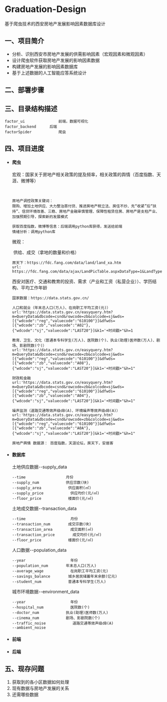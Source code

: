 # Graduation-Design

基于爬虫技术的西安房地产发展影响因素数据库设计

## 一、项目简介

- 分析、识别西安市房地产发展的供需影响因素（宏观因素和微观因素）
- 设计爬虫软件获取房地产发展的影响因素数据
- 构建房地产发展的影响因素数据库
- 基于上述数据的人工智能应答系统设计

## 二、部署步骤

## 三、目录结构描述

```
factor_ui               前端，数据可视化
factor_backend      后端
factorSpider            爬虫
```

## 四、项目进度

- #### 爬虫
  
  宏观：国家关于房地产相关政策的提及频率，相关政策的舆情（百度指数、天涯、微博等）
  
  ​	
  
  ```
  房地产调控政策关键词：
  限购、增加土地供应、大力整治首付贷、推进房地产税立法、房住不炒、先“收紧”后“扶持”、信贷环境改善、三稳、房地产金融审慎管理、保障性租赁住房、房地产是支柱产业、加强预期引导，探索新的发展模式
  
  获取百度指数，微博等信息：后端调用python库获得，发送给前端
  情绪分析：调用python库
  ```
  
  微观：
  
  ​    供给、成交（拿地的数量和价格）
  
  ```
  房天下：https://fdc.fang.com/data/land/land_xa.htm
  url:
  https://fdc.fang.com/data/ajax/LandPicTable.aspxDataType=1&LandType=&Locus=610100&Time=m&BeginTime=2021.05&EndTime=2021.10
  ```
  
  ​    西安对医疗、交通和教育的投资、需求（产业和工资（私营企业））、学历结构、平均工作年龄
  
  ```
  国家数据：https://data.stats.gov.cn/
  
  人口和就业（年末总人口(万人)、在岗职工平均工资(元)）
  url:'https://data.stats.gov.cn/easyquery.htm?m=QueryData&dbcode=csnd&rowcode=zb&colcode=sj&wds=[{"wdcode":"reg","valuecode":"610100"}]&dfwds=[{"wdcode":"zb","valuecode":"A02"},{"wdcode":"sj","valuecode":"LAST20"}]&k1='+时间戳+"&h=1
  
  教育、卫生、文化（普通本专科学生(万人)、医院数(个)、执业(助理)医师数(万人)、剧场、影剧院数(个)）
  url:'https://data.stats.gov.cn/easyquery.htm?m=QueryData&dbcode=csnd&rowcode=zb&colcode=sj&wds=[{"wdcode":"reg","valuecode":"610100"}]&dfwds=[{"wdcode":"zb","valuecode":"A08"},{"wdcode":"sj","valuecode":"LAST20"}]&k1='+时间戳+"&h=1"
  
  财政和金融
  url:'https://data.stats.gov.cn/easyquery.htm?m=QueryData&dbcode=csnd&rowcode=zb&colcode=sj&wds=[{"wdcode":"reg","valuecode":"610100"}]&dfwds=[{"wdcode":"zb","valuecode":"A04"},{"wdcode":"sj","valuecode":"LAST20"}]&k1='+时间戳+"&h=1"
  
  噪声监测（道路交通等效声级dB(A)、环境噪声等效声级dB(A)）
  url:'https://data.stats.gov.cn/easyquery.htm?m=QueryData&dbcode=csnd&rowcode=zb&colcode=sj&wds=[{"wdcode":"reg","valuecode":"610100"}]&dfwds=[{"wdcode":"zb","valuecode":"A0A"},{"wdcode":"sj","valuecode":"LAST20"}]&k1='+时间戳+"&h=1"
  
  房地产舆情 数据源： 百度指数，天涯论坛，房天下，安居客
  ```
  
- #### 数据库
  
  土地供应数据--supply_data
  
  ```
  --time                  月份
  --supply_num            供应宗数(块)     
  --supply_area            供应面积(㎡)     
  --supply_price            供应均价(元/㎡)
  --floor_price            楼面价(元/㎡)
  ```
  
  土地成交数据--transaction_data
  
  ```
  --time                    月份 
  --transaction_num        成交宗数(块)    
  --transaction_area        成交面积(㎡)     
  --transaction_price        成交均价(元/㎡)
  --floor_price            楼面价(元/㎡)
  ```
  
  人口数据--population_data
  
  ```
  --year                    年份
  --population_num        年末总人口(万人)
  --average_wage            在岗职工平均工资(元)
  --savings_balance        城乡居民储蓄年末余额(亿元)
  --student_num            普通本专科学生(万人)
  ```
  
  城市环境数据--environment_data
  
  ```
  --year                    年份
  --hospital_num            医院数(个)
  --doctor_num            执业(助理)医师数(万人)
  --cinema_num            剧场、影剧院数(个)
  --traffic_noise            道路交通等效声级dB(A)
  --ambient_noise         
  ```

- #### 前端

- #### 后端

## 五、现存问题

1. 获取到的各小区数据如何处理
2. 现有数据与房地产发展的关系
3. 还需哪些数据
